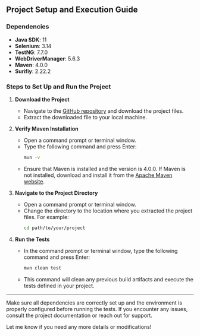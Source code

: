 
## Project Setup and Execution Guide

### Dependencies

- **Java SDK**: 11
- **Selenium**: 3.14
- **TestNG**: 7.7.0
- **WebDriverManager**: 5.6.3
- **Maven**: 4.0.0
- **Surifiy**: 2.22.2

### Steps to Set Up and Run the Project

1. **Download the Project**

    - Navigate to the [GitHub repository]() and download the project files.
    - Extract the downloaded file to your local machine.

2. **Verify Maven Installation**

    - Open a command prompt or terminal window.
    - Type the following command and press Enter:
      ```sh
      mvn -v
      ```
    - Ensure that Maven is installed and the version is 4.0.0. If Maven is not installed, download and install it from the [Apache Maven website](https://maven.apache.org/download.cgi).

3. **Navigate to the Project Directory**

    - Open a command prompt or terminal window.
    - Change the directory to the location where you extracted the project files. For example:
      ```sh
      cd path/to/your/project
      ```

4. **Run the Tests**

    - In the command prompt or terminal window, type the following command and press Enter:
      ```sh
      mvn clean test
      ```
    - This command will clean any previous build artifacts and execute the tests defined in your project.

---

Make sure all dependencies are correctly set up and the environment is properly configured before running the tests. If you encounter any issues, consult the project documentation or reach out for support.

Let me know if you need any more details or modifications!
